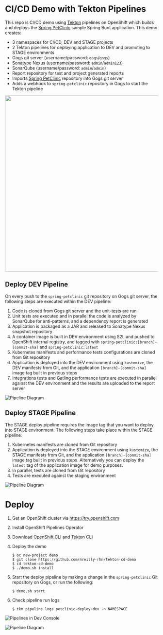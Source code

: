 
# CI/CD Demo with Tekton Pipelines

This repo is CI/CD demo using [Tekton](http://www.tekton.dev) pipelines on OpenShift which builds and deploys the [Spring PetClinic](https://github.com/spring-projects/spring-petclinic) sample Spring Boot application. This demo creates:
* 3 namespaces for CI/CD, DEV and STAGE projects
* 2 Tekton pipelines for deploying application to DEV and promoting to STAGE environments
* Gogs git server (username/password: `gogs`/`gogs`)
* Sonatype Nexus (username/password: `admin`/`admin123`)
* SonarQube (username/password: `admin`/`admin`)
* Report repository for test and project generated reports
* Imports [Spring PetClinic](https://github.com/spring-projects/spring-petclinic) repository into Gogs git server
* Adds a webhook to `spring-petclinic` repository in Gogs to start the Tekton pipeline

<p align="center">
  <img width="580" src="docs/images/projects.svg">
</p>

## Deploy DEV Pipeline

On every push to the `spring-petclinic` git repository on Gogs git server, the following steps are executed within the DEV pipeline:

1. Code is cloned from Gogs git server and the unit-tests are run
1. Unit tests are executed and in parallel the code is analyzed by SonarQube for anti-patterns, and a dependency report is generated
1. Application is packaged as a JAR and released to Sonatype Nexus snapshot repository
1. A container image is built in DEV environment using S2I, and pushed to OpenShift internal registry, and tagged with `spring-petclinic:[branch]-[commit-sha]` and `spring-petclinic:latest`
1. Kubernetes manifests and performance tests configurations are cloned from Git repository
1. Application is deployed into the DEV environment using `kustomize`, the DEV manifests from Git, and the application `[branch]-[commit-sha]` image tag built in previous steps
1. Integrations tests and Gatling performance tests are executed in parallel against the DEV environment and the results are uploaded to the report server

![Pipeline Diagram](docs/images/pipeline-diagram-dev.svg)

## Deploy STAGE Pipeline

The STAGE deploy pipeline requires the image tag that you want to deploy into STAGE environment. The following steps take place within the STAGE pipeline:
1. Kubernetes manifests are cloned from Git repository
1. Application is deployed into the STAGE environment using `kustomize`, the STAGE manifests from Git, and the application `[branch]-[commit-sha]` image tag built in previous steps. Alternatively you can deploy the `latest` tag of the application image for demo purposes.
1. In parallel, tests are cloned from Git repository
1. Tests are executed against the staging environment

![Pipeline Diagram](docs/images/pipeline-diagram-stage.svg)


# Deploy

1. Get an OpenShift cluster via https://try.openshift.com
1. Install OpenShift Pipelines Operator
1. Download [OpenShift CLI](https://mirror.openshift.com/pub/openshift-v4/clients/ocp/latest/) and [Tekton CLI](https://github.com/tektoncd/cli/releases)
1. Deploy the demo

    ```
    $ oc new-project demo
    $ git clone https://github.com/nreilly-rhn/tekton-cd-demo
    $ cd tekton-cd-demo
    $ ./demo.sh install
    ```

1. Start the deploy pipeline by making a change in the `spring-petclinic` Git repository on Gogs, or run the following:

    ```
    $ demo.sh start
    ```

1. Check pipeline run logs

    ```
    $ tkn pipeline logs petclinic-deploy-dev -n NAMESPACE
    ```

![Pipelines in Dev Console](docs/images/pipelines.png)

![Pipeline Diagram](docs/images/pipeline-viz.png)

